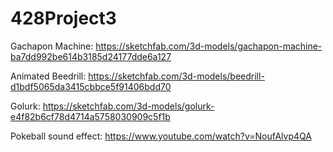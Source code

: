 # 428Project3

Gachapon Machine: https://sketchfab.com/3d-models/gachapon-machine-ba7dd992be614b3185d24177dde6a127

Animated Beedrill: https://sketchfab.com/3d-models/beedrill-d1bdf5065da3415cbbce5f91406bdd70

Golurk: https://sketchfab.com/3d-models/golurk-e4f82b6cf78d4714a5758030909c5f1b

Pokeball sound effect: https://www.youtube.com/watch?v=NoufAlvp4QA
